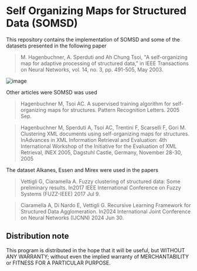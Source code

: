 # Self Organizing Maps for Structured Data (SOMSD)

This repository contains the implementation of SOMSD and some of the datasets presented in the following paper

> M. Hagenbuchner, A. Sperduti and Ah Chung Tsoi, "A self-organizing map for adaptive processing of structured data," in IEEE Transactions on Neural Networks, vol. 14, no. 3, pp. 491-505, May 2003.

![image](https://github.com/user-attachments/assets/c94a28dc-cd6e-4143-8ac3-fbae0d5425bc)


Other articles were SOMSD was used

> Hagenbuchner M, Tsoi AC. A supervised training algorithm for self-organizing maps for structures. Pattern Recognition Letters. 2005 Sep.

> Hagenbuchner M, Sperduti A, Tsoi AC, Trentini F, Scarselli F, Gori M. Clustering XML documents using self-organizing maps for structures. InAdvances in XML Information Retrieval and Evaluation: 4th International Workshop of the Initiative for the Evaluation of XML Retrieval, INEX 2005, Dagstuhl Castle, Germany, November 28-30, 2005

The dataset Alkanes, Essen and Mirex were used in the papers

> Vettigli G, Ciaramella A. Fuzzy clustering of structured data: Some preliminary results. In2017 IEEE International Conference on Fuzzy Systems (FUZZ-IEEE) 2017 Jul 9.

> Ciaramella A, Di Nardo E, Vettigli G. Recursive Learning Framework for Structured Data Agglomeration. In2024 International Joint Conference on Neural Networks (IJCNN) 2024 Jun 30. 


## Distribution note

This program is distributed in the hope that it will be useful, but WITHOUT ANY WARRANTY; without even the implied warranty of MERCHANTABILITY or FITNESS FOR A PARTICULAR PURPOSE.

